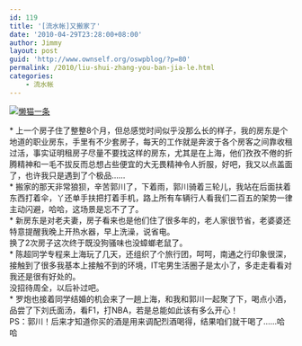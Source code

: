 ```yaml
---
id: 119
title: '[流水帐]又搬家了'
date: '2010-04-29T23:28:00+08:00'
author: Jimmy
layout: post
guid: 'http://www.ownself.org/oswpblog/?p=80'
permalink: /2010/liu-shui-zhang-you-ban-jia-le.html
categories:
    - 流水帐
---
```


[![懒猫一条](/wp-content/uploads/2010/ed902597b2fb_A88D/youbanjiale_thumb.jpg "懒猫一条")](/wp-content/uploads/2010/ed902597b2fb_A88D/youbanjiale.jpg)

\* 上一个房子住了整整8个月，但总感觉时间似乎没那么长的样子，我的房东是个地道的职业房东，手里有不少套房子，每天的工作就是奔波于各个房客之间靠收租过活，事实证明租房子尽量不要找这样的房东，尤其是在上海，他们孜孜不倦的折腾精神和一毛不拔反而总想占些便宜的大无畏精神令人折服，好吧，我又以点盖面了，也许我只是遇到了个极品……   
\* 搬家的那天非常狼狈，辛苦郭川了，下着雨，郭川骑着三轮儿，我站在后面扶着东西打着伞，丫还单手扶把打着手机，路上所有车辆行人看我们二百五的架势一律主动闪避，哈哈，这场景是忘不了了。   
\* 新房东是对老夫妻，房子看来也是他们住了很多年的，老人家很节省，老婆婆还特意提醒我晚上开热水器，早上洗澡，说省电。   
 换了2次房子这次终于既没狗骚味也没蟑螂老鼠了。   
\* 陈超同学专程来上海玩了几天，还组织了个旅行团，呵呵，南通之行印象很深，接触到了很多我基本上接触不到的环境，IT宅男生活圈子是太小了，多走走看看对我还是很有好处的。   
 没招待周全，以后补过吧。   
\* 罗炮也接着同学结婚的机会来了一趟上海，和我和郭川一起聚了下，喝点小酒，品尝了下刘氏面汤，看F1，打NBA，若是总能如此该有多么开心！   
 PS：郭川！后来才知道你买的酒是用来调配烈酒喝得，结果咱们就干喝了……哈哈